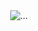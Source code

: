 <div align="center">
  <img src="https://steamuserimages-a.akamaihd.net/ugc/2514779465405305559/3EB96940969082F1472C2AD1614834746765BBB7/?imw=640&&ima=fit&impolicy=Letterbox&imcolor=%23000000&letterbox=false" alt="...">
</div>
